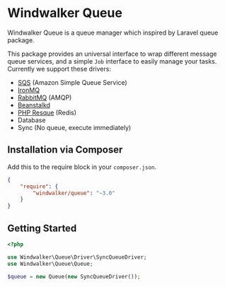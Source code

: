 # Windwalker Queue

Windwalker Queue is a queue manager which inspired by Laravel queue package.

This package provides an universal interface to wrap different message queue services, and a simple `Job` interface 
 to easily manage your tasks. Currently we support these drivers:

- [SQS](https://aws.amazon.com/sqs) (Amazon Simple Queue Service)
- [IronMQ](https://www.iron.io/)
- [RabbitMQ](https://www.rabbitmq.com/) (AMQP)
- [Beanstalkd](http://kr.github.io/beanstalkd/)
- [PHP Resque](https://github.com/chrisboulton/php-resque) (Redis)
- Database
- Sync (No queue, execute immediately)

## Installation via Composer

Add this to the require block in your `composer.json`.

``` json
{
    "require": {
        "windwalker/queue": "~3.0"
    }
}
```

## Getting Started

```php
<?php

use Windwalker\Queue\Driver\SyncQueueDriver;
use Windwalker\Queue\Queue;

$queue = new Queue(new SyncQueueDriver());
```
